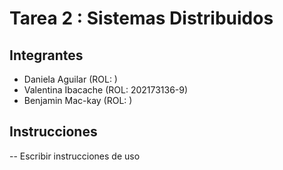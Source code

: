 # Tarea 2 : Sistemas Distribuidos

## Integrantes
* Daniela Aguilar (ROL: )
* Valentina Ibacache (ROL: 202173136-9)
* Benjamin Mac-kay (ROL: )

## Instrucciones
-- Escribir instrucciones de uso
